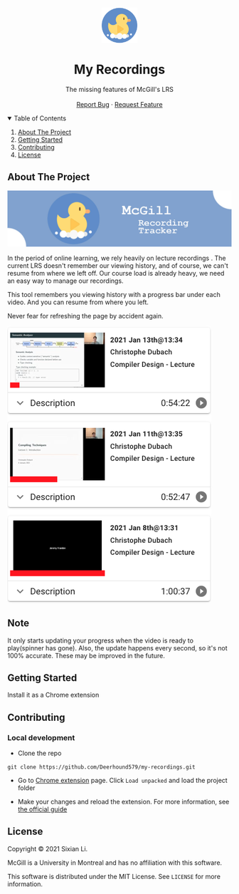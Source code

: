 <!--
Template taken from
https://github.com/othneildrew/Best-README-Template/blob/master/README.md
-->
<!-- PROJECT LOGO -->

<br />
<p align="center">
  <a href="https://github.com/Deerhound579/my-recordings/images/logo.png">
    <img src="images/logo.png" alt="Logo" width="80" height="80">
  </a>

  <h1 align="center">My Recordings</h1>

  <p align="center">
    The missing features of McGill's LRS
    <br />
    <br />
    <a href="https://github.com/Deerhound579/my-recordings/issues">Report Bug</a>
    ·
    <a href="https://github.com/Deerhound579/my-recordings/issues">Request Feature</a>
  </p>
</p>

<!-- TABLE OF CONTENTS -->
<details open="open">
  <summary>Table of Contents</summary>
  <ol>
    <li>
      <a href="#about-the-project">About The Project</a>
    </li>
    <li>
      <a href="#getting-started">Getting Started</a>
    </li>
    <li><a href="#contributing">Contributing</a></li>
    <li><a href="#license">License</a></li>
  </ol>
</details>

<!-- ABOUT THE PROJECT -->

## About The Project

![banner](images/banner.jpg)

In the period of online learning, we rely heavily on lecture recordings . The
current LRS doesn't remember our viewing history, and of course, we can't resume
from where we left off. Our course load is already heavy, we need an easy way to
manage our recordings.

This tool remembers you viewing history with a progress bar under each video.
And you can resume from where you left.

Never fear for refreshing the page by accident again.

![progree-bar](images/progress-bar.png)

<!-- Reminder -->

## Note

It only starts updating your progress when the video is ready to play(spinner
has gone). Also, the update happens every second, so it's not 100% accurate.
These may be improved in the future.

<!-- GETTING STARTED -->

## Getting Started

Install it as a Chrome extension

<!-- CONTRIBUTING -->

## Contributing

### Local development

- Clone the repo

```
git clone https://github.com/Deerhound579/my-recordings.git
```

- Go to [Chrome extension](chrome://extensions/) page. Click `Load unpacked` and
  load the project folder

- Make your changes and reload the extension. For more information, see
  [the official guide](https://developer.chrome.com/docs/extensions/mv2/getstarted/)

<!-- LICENSE -->

## License

Copyright © 2021 Sixian Li.

McGill is a University in Montreal and has no affiliation with this software.

This software is distributed under the MIT License. See `LICENSE` for more
information.
